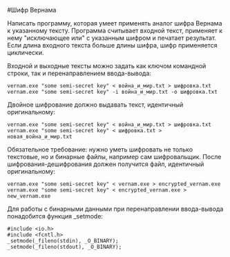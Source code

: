 
#Шифр Вернама

Написать программу, которая умеет применять аналог шифра Вернама к указанному тексту. Программа считывает входной текст, применяет к нему "исключающее или" с указанным шифром и печатает результат. Если длина входного текста больше длины шифра, шифр применяется циклически.

Входной и выходные тексты можно задать как ключом командной строки, так и перенаправлением ввода-вывода:

	vernam.exe "some semi-secret key" < война_и_мир.txt > шифровка.txt
	vernam.exe "some semi-secret key" -i война_и_мир.txt -o шифровка.txt

Двойное шифрование должно выдавать текст, идентичный оригинальному:

	vernam.exe "some semi-secret key" < война_и_мир.txt > шифровка.txt
	vernam.exe "some semi-secret key" < шифровка.txt > новая_война_и_мир.txt

Обязательное требование: нужно уметь шифровать не только текстовые, но и бинарные файлы, например сам шифровальщик. После шифрования-дешифрования должен получится файл, идентичный оригинальному:

	vernam.exe "some semi-secret key" < vernam.exe > encrypted_vernam.exe
	vernam.exe "some semi-secret key" < encrypted_vernam.exe > new_vernam.exe

Для работы с бинарными данными при перенаправлении ввода-вывода понадобится функция _setmode:

	#include <io.h>
	#include <fcntl.h>
	_setmode(_fileno(stdin), _O_BINARY);
	_setmode(_fileno(stdout), _O_BINARY);
